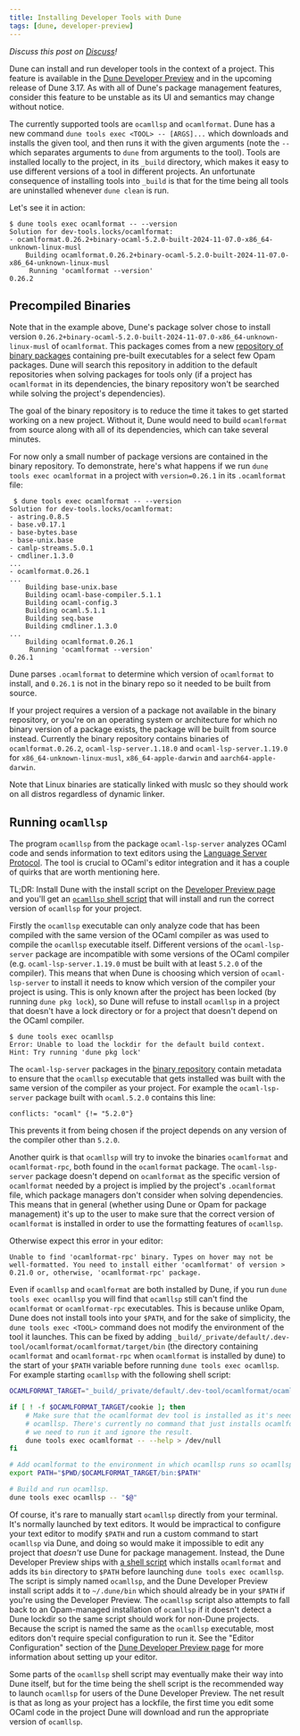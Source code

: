 ```yaml
---
title: Installing Developer Tools with Dune
tags: [dune, developer-preview]
---
```


_Discuss this post on [Discuss](https://discuss.ocaml.org/t/installing-developer-tools-with-dune/15612)!_

Dune can install and run developer tools in the context of a project. This
feature is available in the [Dune Developer
Preview](https://preview.dune.build/) and in the upcoming release of Dune 3.17.
As with all of Dune's package management features, consider this feature to be unstable as
its UI and semantics may change without notice.

The currently supported tools are `ocamllsp` and `ocamlformat`. Dune has a new
command `dune tools exec <TOOL> -- [ARGS]...` which downloads and installs the
given tool, and then runs it with the given arguments (note the `--` which
separates arguments to `dune` from arguments to the tool). Tools are installed
locally to the project, in its `_build` directory, which makes it easy to use
different versions of a tool in different projects. An unfortunate consequence
of installing tools into `_build` is that for the time being all tools are
uninstalled whenever `dune clean` is run.

Let's see it in action:
```
$ dune tools exec ocamlformat -- --version
Solution for dev-tools.locks/ocamlformat:
- ocamlformat.0.26.2+binary-ocaml-5.2.0-built-2024-11-07.0-x86_64-unknown-linux-musl
    Building ocamlformat.0.26.2+binary-ocaml-5.2.0-built-2024-11-07.0-x86_64-unknown-linux-musl
     Running 'ocamlformat --version'
0.26.2
```

## Precompiled Binaries

Note that in the example above, Dune's package solver chose to install version `0.26.2+binary-ocaml-5.2.0-built-2024-11-07.0-x86_64-unknown-linux-musl`
of `ocamlformat`. This packages comes from a new [repository of binary packages](https://github.com/ocaml-dune/ocaml-binary-packages)
containing pre-built executables for a select few Opam packages. Dune will search this
repository in addition to the default repositories when solving packages for
tools only (if a project has `ocamlformat` in its dependencies, the binary
repository won't be searched while solving the project's dependencies).

The goal of the binary repository is to reduce the time it takes to get started
working on a new project. Without it, Dune would need to build `ocamlformat`
from source along with all of its dependencies, which can take several minutes.

For now only a small number of package versions are contained in the binary
repository. To demonstrate, here's what happens if we run `dune tools exec ocamlformat` in a project
with `version=0.26.1` in its `.ocamlformat` file:
```
 $ dune tools exec ocamlformat -- --version
Solution for dev-tools.locks/ocamlformat:
- astring.0.8.5
- base.v0.17.1
- base-bytes.base
- base-unix.base
- camlp-streams.5.0.1
- cmdliner.1.3.0
...
- ocamlformat.0.26.1
...
    Building base-unix.base
    Building ocaml-base-compiler.5.1.1
    Building ocaml-config.3
    Building ocaml.5.1.1
    Building seq.base
    Building cmdliner.1.3.0
...
    Building ocamlformat.0.26.1
     Running 'ocamlformat --version'
0.26.1
```

Dune parses `.ocamlformat` to determine which version of `ocamlformat` to
install, and `0.26.1` is not in the binary repo so it needed to be built from
source.

If your project requires a version of a package not available in the binary
repository, or you're on an operating system or architecture for which no binary
version of a package exists, the package will be built from source instead.
Currently the binary repository contains binaries of `ocamlformat.0.26.2`,
`ocaml-lsp-server.1.18.0` and `ocaml-lsp-server.1.19.0` for
`x86_64-unknown-linux-musl`, `x86_64-apple-darwin` and `aarch64-apple-darwin`.

Note that Linux binaries are statically linked with muslc so they should work on
all distros regardless of dynamic linker.

## Running `ocamllsp`

The program `ocamllsp` from the package `ocaml-lsp-server` analyzes OCaml code
and sends information to text editors using the [Language Server
Protocol](https://microsoft.github.io/language-server-protocol/). The tool is crucial
to OCaml's editor integration and it has a couple of quirks that are worth
mentioning here.

TL;DR: Install Dune with the install script on the [Developer Preview
page](https://preview.dune.build/) and you'll get an [`ocamllsp` shell
script](https://github.com/ocaml-dune/binary-distribution/blob/main/tool-wrappers/ocamllsp)
that will install and run the correct version of `ocamllsp` for your project.

Firstly the `ocamllsp` executable can only analyze code that has been compiled
with the same version of the OCaml compiler as was used to compile the
`ocamllsp` executable itself. Different versions of the `ocaml-lsp-server`
package are incompatible with some versions of the OCaml compiler (e.g.
`ocaml-lsp-server.1.19.0` must be built with at least `5.2.0` of the compiler).
This means that when Dune is choosing which version of `ocaml-lsp-server` to
install it needs to know which version of the compiler your project is using.
This is only known after the project has been locked (by running `dune pkg
lock`), so Dune will refuse to install `ocamllsp` in a project that doesn't
have a lock directory or for a project that doesn't depend on the OCaml compiler.

```
$ dune tools exec ocamllsp
Error: Unable to load the lockdir for the default build context.
Hint: Try running 'dune pkg lock'
```

The `ocaml-lsp-server` packages in the [binary
repository](https://github.com/ocaml-dune/ocaml-binary-packages) contain
metadata to ensure that the `ocamllsp` executable that gets installed was built
with the same version of the compiler as your project. For example the
`ocaml-lsp-server` package built with `ocaml.5.2.0` contains this line:

```
conflicts: "ocaml" {!= "5.2.0"}
```

This prevents it from being chosen if the project depends on any version of the
compiler other than `5.2.0`.

Another quirk is that `ocamllsp` will try to invoke the binaries `ocamlformat`
and `ocamlformat-rpc`, both found in the `ocamlformat` package. The
`ocaml-lsp-server` package doesn't depend on `ocamlformat` as the specific
version of `ocamlformat` needed by a project is implied by the project's `.ocamlformat`
file, which package managers don't consider when solving dependencies. This
means that in general (whether using Dune or Opam for package management) it's
up to the user to make sure that the correct version of `ocamlformat` is
installed in order to use the formatting features of `ocamllsp`.

Otherwise expect this error in your editor:
```
Unable to find 'ocamlformat-rpc' binary. Types on hover may not be well-formatted. You need to install either 'ocamlformat' of version > 0.21.0 or, otherwise, 'ocamlformat-rpc' package.
```

Even if `ocamllsp` and `ocamlformat` are both installed by Dune, if you run
`dune tools exec ocamllsp` you will find that `ocamllsp` still can't find the
`ocamlformat` or `ocamlformat-rpc` executables. This is because unlike Opam,
Dune does not install tools into your `$PATH`, and for the sake of simplicity,
the `dune tools exec <TOOL>` command does not modify the environment of the tool
it launches. This can be fixed by adding
`_build/_private/default/.dev-tool/ocamlformat/ocamlformat/target/bin` (the
directory containing `ocamlformat` and `ocamlformat-rpc` when `ocamlformat` is
installed by dune) to the start of your `$PATH` variable before running
`dune tools exec ocamllsp`. For example starting `ocamllsp` with the following shell script:

```bash
OCAMLFORMAT_TARGET="_build/_private/default/.dev-tool/ocamlformat/ocamlformat/target"

if [ ! -f $OCAMLFORMAT_TARGET/cookie ]; then
    # Make sure that the ocamlformat dev tool is installed as it's needed by
    # ocamllsp. There's currently no command that just installs ocamlformat so
    # we need to run it and ignore the result.
    dune tools exec ocamlformat -- --help > /dev/null
fi

# Add ocamlformat to the environment in which ocamllsp runs so ocamllsp can invoke ocamlformat.
export PATH="$PWD/$OCAMLFORMAT_TARGET/bin:$PATH"

# Build and run ocamllsp.
dune tools exec ocamllsp -- "$@"
```

Of course, it's rare to manually start `ocamllsp` directly from your terminal.
It's normally launched by text editors. It would be impractical to configure your text
editor to modify `$PATH` and run a custom command to start `ocamllsp` via Dune,
and doing so would make it impossible to edit any project that _doesn't_ use
Dune for package management. Instead, the Dune Developer Preview ships with
[a shell script](https://github.com/ocaml-dune/binary-distribution/blob/main/tool-wrappers/ocamllsp)
which installs `ocamlformat` and adds its `bin` directory to `$PATH` before
launching `dune tools exec ocamllsp`. The script is simply named `ocamllsp`, and
the Dune Developer Preview install script adds it to `~/.dune/bin` which should
already be in your `$PATH` if you're using the Developer Preview. The `ocamllsp`
script also attempts to fall back to an Opam-managed installation of `ocamllsp`
if it doesn't detect a Dune lockdir so the same script should work for non-Dune
projects. Because the script is named the same as the `ocamllsp` executable,
most editors don't require special configuration to run it. See the "Editor
Configuration" section of the [Dune Developer
Preview page](https://preview.dune.build/) for more information about setting up
your editor.


Some parts of the `ocamllsp` shell script may eventually make their way into
Dune itself, but for the time being the shell script is the recommended way to
launch `ocamllsp` for users of the Dune Developer Preview. The net result is
that as long as your project has a lockfile, the first time you edit some OCaml
code in the project Dune will download and run the appropriate version of
`ocamllsp`.
